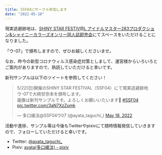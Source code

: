 ```yaml
---
title: SSF04にサークル参加します
date: "2022-05-18"
---
```


現実逃避跡地は、[SHINY STAR FESTIV@L アイドルマスター283プロダクション&シャイニーカラーズオンリー同人誌即売会](https://idolstarfes.com/283/)にてスペースをいただけることになりました。

「ウ-07」で頒布しますので、ぜひお越しくださいませ。

なお、昨今の新型コロナウィルス感染症対策としまして、運営様からいろいろとご案内がありますので、熟読していただけると幸いです。

新刊サンプルは以下のツイートを参照してください！

<blockquote class="twitter-tweet"><p lang="ja" dir="ltr">5/22(日)開催のSHINY STAR FESTIVAL（SSF04）にて現実逃避跡地 ウ-07で大崎甘奈本を頒布します。<br>画像は新刊サンプルです。よろしくお願いいたいます🙏 <a href="https://twitter.com/hashtag/SSF04?src=hash&amp;ref_src=twsrc%5Etfw">#SSF04</a> <a href="https://t.co/3aN7XzZumk">pic.twitter.com/3aN7XzZumk</a></p>&mdash; 多口綾汰@SSF04ウ07 (@ayata_taguchi_) <a href="https://twitter.com/ayata_taguchi_/status/1526906269495222272?ref_src=twsrc%5Etfw">May 18, 2022</a></blockquote> <script async src="https://platform.twitter.com/widgets.js" charset="utf-8"></script>

活動や進捗、サンプル等は今後もTwitterやpixivにて随時情報発信していきますので、フォローしていただけると幸いです。

* Twitter: [@ayata\_taguchi\_](https://twitter.com/ayata_taguchi_)
* Pixiv: [ayata\(多口綾汰\) \- pixiv](https://pixiv.net/member.php?id=2457129)
